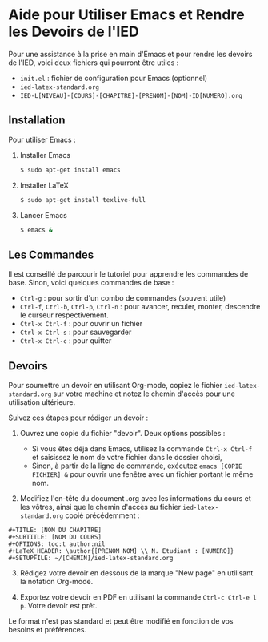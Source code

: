# Aide pour Utiliser Emacs et Rendre les Devoirs de l'IED

Pour une assistance à la prise en main d'Emacs et pour rendre les devoirs de l'IED, voici deux fichiers qui pourront être utiles :

- `init.el` : fichier de configuration pour Emacs (optionnel)
- `ied-latex-standard.org`
- `IED-L[NIVEAU]-[COURS]-[CHAPITRE]-[PRENOM]-[NOM]-ID[NUMERO].org`

## Installation

Pour utiliser Emacs :

1. Installer Emacs
    ```bash
    $ sudo apt-get install emacs
    ``` 
2. Installer LaTeX
    ```bash
    $ sudo apt-get install texlive-full
    ```
3. Lancer Emacs
    ```bash
    $ emacs &
    ```

## Les Commandes

Il est conseillé de parcourir le tutoriel pour apprendre les commandes de base. Sinon, voici quelques commandes de base :

- `Ctrl-g` : pour sortir d'un combo de commandes (souvent utile)
- `Ctrl-f`, `Ctrl-b`, `Ctrl-p`, `Ctrl-n` : pour avancer, reculer, monter, descendre le curseur respectivement.
- `Ctrl-x Ctrl-f` : pour ouvrir un fichier
- `Ctrl-x Ctrl-s` : pour sauvegarder
- `Ctrl-x Ctrl-c` : pour quitter

## Devoirs

Pour soumettre un devoir en utilisant Org-mode, copiez le fichier `ied-latex-standard.org` sur votre machine et notez le chemin d'accès pour une utilisation ultérieure.

Suivez ces étapes pour rédiger un devoir :

1. Ouvrez une copie du fichier "devoir". Deux options possibles :
   - Si vous êtes déjà dans Emacs, utilisez la commande `Ctrl-x Ctrl-f` et saisissez le nom de votre fichier dans le dossier choisi,
   - Sinon, à partir de la ligne de commande, exécutez `emacs [COPIE FICHIER] &` pour ouvrir une fenêtre avec un fichier portant le même nom.

2. Modifiez l'en-tête du document .org avec les informations du cours et les vôtres, ainsi que le chemin d'accès au fichier `ied-latex-standard.org` copié précédemment :

```org-mode
#+TITLE: [NOM DU CHAPITRE]
#+SUBTITLE: [NOM DU COURS]
#+OPTIONS: toc:t author:nil
#+LaTeX_HEADER: \author{[PRENOM NOM] \\ N. Etudiant : [NUMERO]}
#+SETUPFILE: ~/[CHEMIN]/ied-latex-standard.org
```

3. Rédigez votre devoir en dessous de la marque "New page" en utilisant la notation Org-mode.

4. Exportez votre devoir en PDF en utilisant la commande `Ctrl-c Ctrl-e l p`. Votre devoir est prêt.

Le format n'est pas standard et peut être modifié en fonction de vos besoins et préférences.